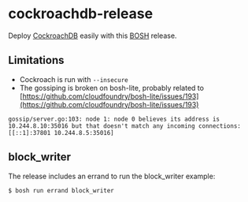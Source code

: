 # cockroachdb-release

Deploy [CockroachDB](https://github.com/cockroachdb/cockroach) easily with this [BOSH](http://docs.cloudfoundry.org/bosh/) release.

## Limitations

* Cockroach is run with `--insecure`
* The gossiping is broken on bosh-lite, probably related to [https://github.com/cloudfoundry/bosh-lite/issues/193](https://github.com/cloudfoundry/bosh-lite/issues/193)

```
gossip/server.go:103: node 1: node 0 believes its address is
10.244.8.10:35016 but that doesn't match any incoming connections:
[[::1]:37801 10.244.8.5:35016]
```

## block_writer

The release includes an errand to run the block_writer example:

```
$ bosh run errand block_writer
```
